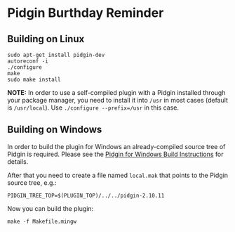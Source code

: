 Pidgin Burthday Reminder
========================

Building on Linux
-----------------

    sudo apt-get install pidgin-dev
    autoreconf -i
    ./configure
    make
    sudo make install

**NOTE:** In order to use a self-compiled plugin with a Pidgin installed through
your package manager, you need to install it into `/usr` in most cases (default
is `/usr/local`). Use `./configure --prefix=/usr` in this case.

Building on Windows
-------------------

In order to build the plugin for Windows an already-compiled source tree of
Pidgin is required. Please see the [Pidgin for Windows Build Instructions](https://developer.pidgin.im/wiki/BuildingWinPidgin)
for details.

After that you need to create a file named `local.mak` that points to the Pidgin source tree, e.g.:

    PIDGIN_TREE_TOP=$(PLUGIN_TOP)/../../pidgin-2.10.11

Now you can build the plugin:

    make -f Makefile.mingw
